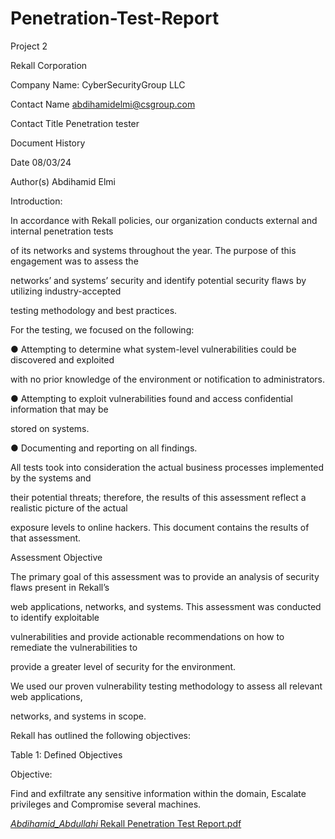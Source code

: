 # Penetration-Test-Report
Project 2

 Rekall Corporation

Company Name: CyberSecurityGroup LLC

Contact Name abdihamidelmi@csgroup.com

Contact Title Penetration tester

Document History

Date  08/03/24 

Author(s)  Abdihamid Elmi

Introduction:

In accordance with Rekall policies, our organization conducts external and internal penetration tests

of its networks and systems throughout the year. The purpose of this engagement was to assess the

networks’ and systems’ security and identify potential security flaws by utilizing industry-accepted

testing methodology and best practices.

For the testing, we focused on the following:

● Attempting to determine what system-level vulnerabilities could be discovered and exploited

with no prior knowledge of the environment or notification to administrators.

● Attempting to exploit vulnerabilities found and access confidential information that may be

stored on systems.

● Documenting and reporting on all findings.

All tests took into consideration the actual business processes implemented by the systems and

their potential threats; therefore, the results of this assessment reflect a realistic picture of the actual

exposure levels to online hackers. This document contains the results of that assessment.

Assessment Objective

The primary goal of this assessment was to provide an analysis of security flaws present in Rekall’s

web applications, networks, and systems. This assessment was conducted to identify exploitable

vulnerabilities and provide actionable recommendations on how to remediate the vulnerabilities to

provide a greater level of security for the environment.

We used our proven vulnerability testing methodology to assess all relevant web applications,

networks, and systems in scope.

Rekall has outlined the following objectives:

Table 1: Defined Objectives


Objective:

Find and exfiltrate any sensitive information within the domain, Escalate privileges and Compromise several machines.


[_Abdihamid_Abdullahi_ Rekall Penetration Test Report.pdf](https://github.com/user-attachments/files/18369605/_Abdihamid_Abdullahi_.Rekall.Penetration.Test.Report.pdf)




